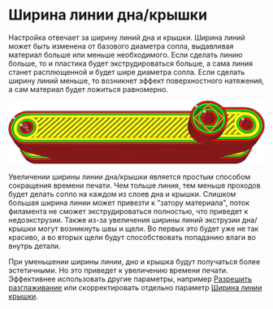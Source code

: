 Ширина линии дна/крышки
====
Настройка отвечает за ширину линий дна и крышки. Ширина линий может быть изменена от базового диаметра сопла, выдавливая материал больше или меньше необходимого. Если сделать линию больше, то и пластика будет экструдироваться больше, а сама линия станет расплющенной и будет шире диаметра сопла. Если сделать ширину линий меньше, то возникнет эффект поверхностного натяжения, а сам материал будет ложиться равномерно.

![Линии у крышки широкие, больше чем в других местах](../../../articles/images/skin_line_width.png)

Увеличении ширины линии дна/крышки является простым способом сокращения времени печати. Чем тольше линия, тем меньше проходов будет делать сопло на каждом из слоев дна и крышки. Слишком большая ширина линии может привезти к "затору материала", поток филамента не сможет экструдироваться полностью, что приведет к недоэкструзии. Также из-за увеличения ширины линий экструзии дна/крышки могут возникнуть швы и щели. Во первых это будет уже не так красиво, а во вторых щели будут способствовать попаданию влаги во внутрь детали.

При уменьшении ширины линии, дно и крышка будут получаться более эстетичными. Но это приведет к увеличению времени печати. Эффективнее использовать другие параметры, например [Разрешить разглаживание](../../../articles/shell/ironing_enabled.md) или скорректировать отдельно параметр [Ширина линии крышки](../../../articles/experimental/roofing_line_width.md).